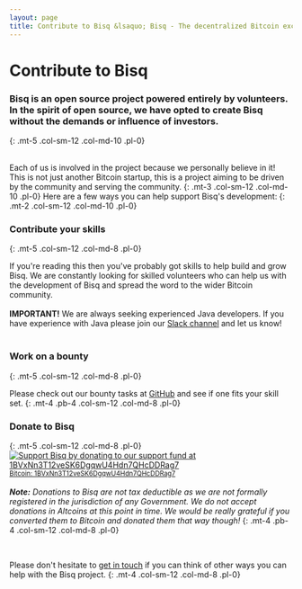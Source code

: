 ```yaml
---
layout: page
title: Contribute to Bisq &lsaquo; Bisq - The decentralized Bitcoin exchange
---
```

# Contribute to Bisq

### Bisq is an open source project powered entirely by volunteers. In the spirit of open source, we have opted to create Bisq without the demands or influence of investors.
{: .mt-5 .col-sm-12 .col-md-10 .pl-0}

<br>
Each of us is involved in the project because we personally believe in it! This is not just another Bitcoin startup, this is a project aiming to be driven by the community and serving the community.
{: .mt-3 .col-sm-12 .col-md-10 .pl-0}
Here are a few ways you can help support Bisq's development:
{: .mt-2 .col-sm-12 .col-md-10 .pl-0}


### Contribute your skills
{: .mt-5 .col-sm-12 .col-md-8 .pl-0}

If you're reading this then you've probably got skills to help build and grow Bisq. We are constantly looking for skilled volunteers who can help us with the development of Bisq and spread the word to the wider Bitcoin community.
<br><br>
**IMPORTANT!** We are always seeking experienced Java developers. If you have experience with Java please join our [Slack channel](https://bisq.network/slack-invite) and let us know!
<br><br>


### Work on a bounty
{: .mt-5 .col-sm-12 .col-md-8 .pl-0}

Please check out our bounty tasks at [GitHub](https://github.com/bisq-network/bisq/issues?q=is%3Aissue+is%3Aopen+bounty+label%3A%22%24BSQ+bounty%22) and see if one fits your skill set.
{: .mt-4 .pb-4 .col-sm-12 .col-md-8 .pl-0}


### Donate to Bisq
{: .mt-5 .col-sm-12 .col-md-8 .pl-0}
<a href="https://blockchain.info/address/1BVxNn3T12veSK6DgqwU4Hdn7QHcDDRag7"><img src="{{ site.url }}/images/donate-to-bitsquare.png" alt="Support Bisq by donating to our support fund at 1BVxNn3T12veSK6DgqwU4Hdn7QHcDDRag7">
<br>
<small>Bitcoin: 1BVxNn3T12veSK6DgqwU4Hdn7QHcDDRag7</small>
</a>
<br><br>
_**Note:** Donations to Bisq are not tax deductible as we are not formally registered in the jurisdiction of any Government. We do not accept donations in Altcoins at this point in time. We would be really grateful if you converted them to Bitcoin and donated them that way though!_
{: .mt-4 .pb-4 .col-sm-12 .col-md-8 .pl-0}

<br>

Please don't hesitate to [get in touch](https://bisq.network/community/) if you can think of other ways you can help with the Bisq project.
{: .mt-4 .col-sm-12 .col-md-8 .pl-0}
